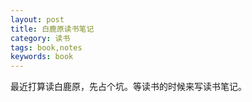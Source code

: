 ```yaml
---
layout: post
title: 白鹿原读书笔记
category: 读书
tags: book,notes
keywords: book
---
```

最近打算读白鹿原，先占个坑。等读书的时候来写读书笔记。
